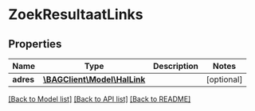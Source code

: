 # ZoekResultaatLinks

## Properties
Name | Type | Description | Notes
------------ | ------------- | ------------- | -------------
**adres** | [**\BAGClient\Model\HalLink**](HalLink.md) |  | [optional] 

[[Back to Model list]](../../README.md#documentation-for-models) [[Back to API list]](../../README.md#documentation-for-api-endpoints) [[Back to README]](../../README.md)

